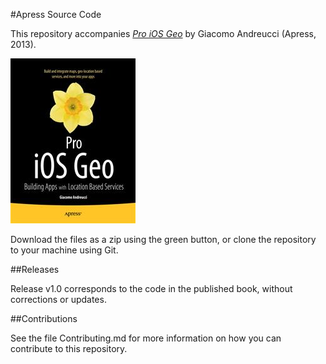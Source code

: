 #Apress Source Code

This repository accompanies [*Pro iOS Geo*](http://www.apress.com/9781430247043) by Giacomo  Andreucci (Apress, 2013).

![Cover image](9781430247043.jpg)

Download the files as a zip using the green button, or clone the repository to your machine using Git.

##Releases

Release v1.0 corresponds to the code in the published book, without corrections or updates.

##Contributions

See the file Contributing.md for more information on how you can contribute to this repository.
